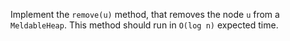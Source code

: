 Implement the `remove(u)` method, that removes the node `u` from a
`MeldableHeap`. This method should run in `O(log n)` expected time.
